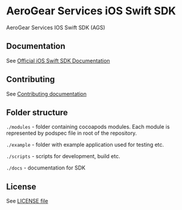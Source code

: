 # AeroGear Services iOS Swift SDK

AeroGear Services IOS Swift SDK (AGS)

## Documentation

See [Official iOS Swift SDK Documentation](./docs/README.md)

## Contributing

See [Contributing documentation](./Contributing)

## Folder structure

`./modules` - folder containing cocoapods modules. Each module is represented by podspec file in root of the repository.

`./example` - folder with example application used for testing etc.

`./scripts` - scripts for development, build etc.

`./docs` - documentation for SDK

## License 

 See [LICENSE file](./LICENSE)